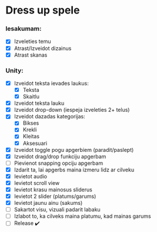 # Dress up spele

### Iesakumam:
- [x] Izveleties temu
- [x] Atrast/Izveidot dizainus
- [x] Atrast skanas
### Unity:
- [x] Izveidot teksta ievades laukus:
    - [x] Teksta
    - [x] Skaitlu
- [x] Izveidot teksta lauku
- [x] Izveidot drop-down (iespeja izveleties 2+ telus)
- [x] Izveidot dazadas kategorijas:
    - [x] Bikses
    - [x] Krekli
    - [x] Kleitas
    - [x] Aksesuari
- [x] Izveidot toggle pogu apgerbiem (paradit/paslept)
- [x] Izveidot drag/drop funkciju apgerbam
- [ ] Pievienot snapping opciju apgerbam
- [x] Izdarit ta, lai apgerbs maina izmeru lidz ar cilveku
- [x] Ievietot audio
- [x] Ievietot scroll view
- [x] Ievietot krasu mainosus sliderus
- [x] Ievietot 2 slider (platums/garums)
- [x] Ievietot jaunu ainu (sakums)
- [ ] Sakartot visu, vizuali padarit labaku
- [ ] Izlabot to, ka cilveks maina platumu, kad mainas garums
- [ ] Release :heavy_check_mark:
